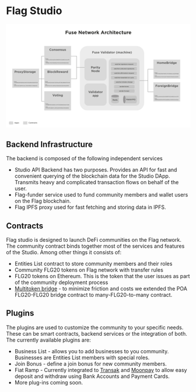 # Flag Studio



![Flag Studio architecture](../../.gitbook/assets/image%20%283%29.png)

## Backend Infrastructure

The backend is composed of the following independent services

* Studio API Backend has two purposes. Provides an API for fast and convenient querying of the blockchain data for the Studio DApp. Transmits heavy and complicated transaction flows on behalf of the user.
* Flag-funder service used to fund community members and wallet users on the Flag blockchain.
* Flag IPFS proxy used for fast fetching and storing data in IPFS.

## Contracts

Flag studio is designed to launch DeFi communities on the Flag network. The community contract binds together most of the services and features of the Studio. Among other things it consists of:

* Entities List contract to store community members and their roles
* Community FLG20 tokens on Flag network with transfer rules
* FLG20 tokens on Ethereum. This is the token that the user issues as part of the community deployment process
* [Multitoken bridge](https://github.com/fuseio/bridge-contracts) - to minimize friction and costs we extended the POA FLG20-FLG20 bridge contract to many-FLG20-to-many contract.

## Plugins

The plugins are used to customize the community to your specific needs. These can be smart contracts, backend services or the integration of both. The currently available plugins are:

* Business List - allows you to add businesses to you community. Businesses are Entities List members with special roles.
* Join Bonus - define a join bonus for new community members.
* Fiat Ramp - Currently integrated to [Transak](https://transak.com/) and [Moonpay](https://www.moonpay.io/) to allow easy deposit and withdraw using Bank Accounts and Payment Cards.
* More plug-ins coming soon.


